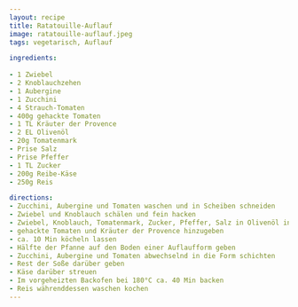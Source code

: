 ```yaml
---
layout: recipe
title: Ratatouille-Auflauf
image: ratatouille-auflauf.jpeg
tags: vegetarisch, Auflauf

ingredients:
  
- 1 Zwiebel
- 2 Knoblauchzehen
- 1 Aubergine
- 1 Zucchini
- 4 Strauch-Tomaten
- 400g gehackte Tomaten
- 1 TL Kräuter der Provence
- 2 EL Olivenöl
- 20g Tomatenmark
- Prise Salz
- Prise Pfeffer
- 1 TL Zucker
- 200g Reibe-Käse
- 250g Reis

directions:  
- Zucchini, Aubergine und Tomaten waschen und in Scheiben schneiden
- Zwiebel und Knoblauch schälen und fein hacken
- Zwiebel, Knoblauch, Tomatenmark, Zucker, Pfeffer, Salz in Olivenöl in einer Pfanne anbraten
- gehackte Tomaten und Kräuter der Provence hinzugeben
- ca. 10 Min köcheln lassen
- Hälfte der Pfanne auf den Boden einer Auflaufform geben
- Zucchini, Aubergine und Tomaten abwechselnd in die Form schichten
- Rest der Soße darüber geben
- Käse darüber streuen
- Im vorgeheizten Backofen bei 180°C ca. 40 Min backen
- Reis währenddessen waschen kochen
---
```


